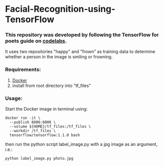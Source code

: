 # Facial-Recognition-using-TensorFlow
### This repository was developed by following the TensorFlow for poets guide on [codelabs](https://codelabs.developers.google.com/codelabs/tensorflow-for-poets/?utm_campaign=chrome_series_machinelearning_063016&utm_source=gdev&utm_medium=yt-desc#0). 

It uses two repositories "happy" and "frown" as training data to determine whether a person in the image is smiling or frowning. 

### Requirements:
1. [Docker](https://www.docker.com/community-edition)
2. install from root directory into "tf_files"

### Usage:
Start the Docker image in terminal using:
```
docker run -it \
  --publish 6006:6006 \
  --volume ${HOME}/tf_files:/tf_files \
  --workdir /tf_files \
  tensorflow/tensorflow:1.1.0 bash
```
then run the python script label_image.py with a jpg image as an argument, i.e.:
```python
python label_image.py photo.jpg
```

